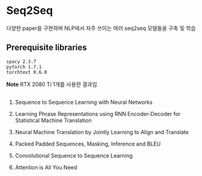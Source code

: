 # Seq2Seq

다양한 paper을 구현하며 NLP에서 자주 쓰이는 여러 seq2seq 모델들을 구축 및 학습

## Prerequisite libraries
```
spacy 2.3.7
pytorch 1.7.1
torchtext 0.6.0
```

**Note**
RTX 2080 Ti 1개를 사용한 결과임

## 

1. Sequence to Sequence Learning with Neural Networks

2. Learning Phrase Representations using RNN Encoder-Decoder for Statistical Machine Translation

3. Neural Machine Translation by Jointly Learning to Align and Translate

4. Packed Padded Sequences, Masking, Inference and BLEU

5. Convolutional Sequence to Sequence Learning

6. Attention is All You Need
